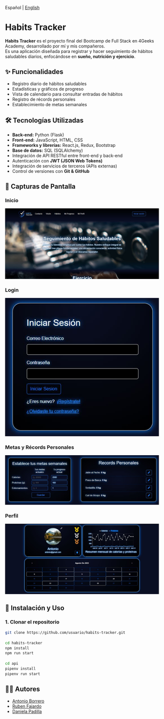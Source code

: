 Español | [English](README.md)


# Habits Tracker

**Habits Tracker** es el proyecto final del Bootcamp de Full Stack en 4Geeks Academy, desarrollado por mí y mis compañeros.  
Es una aplicación diseñada para registrar y hacer seguimiento de hábitos saludables diarios, enfocándose en **sueño, nutrición y ejercicio**.

## ✨ Funcionalidades

- Registro diario de hábitos saludables  
- Estadísticas y gráficos de progreso  
- Vista de calendario para consultar entradas de hábitos  
- Registro de récords personales
- Establecimiento de metas semanales  

## 🛠️ Tecnologías Utilizadas

- **Back-end:** Python (Flask)  
- **Front-end:** JavaScript, HTML, CSS  
- **Frameworks y librerías:** React.js, Redux, Bootstrap  
- **Base de datos:** SQL (SQLAlchemy)  
- Integración de API RESTful entre front-end y back-end  
- Autenticación con **JWT (JSON Web Tokens)**  
- Integración de servicios de terceros (APIs externas)  
- Control de versiones con **Git & GitHub**  

## 📸 Capturas de Pantalla

### Inicio
![Página de Inicio](./screenshots/home.JPG)

### Login
![Página de Login](./screenshots/login.JPG)

### Metas y Récords Personales
![Metas y Récords Personales](./screenshots/goals_and_personal_records.JPG)

### Perfil
![Perfil](./screenshots/profile.JPG)

## 🚀 Instalación y Uso

### 1. Clonar el repositorio
```bash
git clone https://github.com/usuario/habits-tracker.git

cd habits-tracker
npm install
npm run start

cd api
pipenv install
pipenv run start
```

## 👨‍💻 Autores
- [Antonio Borrero](https://github.com/Antonio-Borrero)
- [Ruben Fajardo](https://github.com/RubFajardo)
- [Daniela Padilla](https://github.com/danipadi13)
